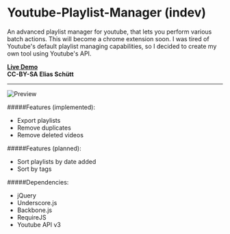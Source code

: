 Youtube-Playlist-Manager (indev)
========================

An advanced playlist manager for youtube, that lets you perform various batch actions.
This will become a chrome extension soon.
I was tired of Youtube's default playlist managing capabilities, so I decided to create my own tool using Youtube's API.  

[**Live Demo**](http://elias-schuett.de/indev/ypm/)  
**CC-BY-SA Elias Schütt**

---

![Preview](https://dl.dropbox.com/u/14645664/web/sfdsfdsfds.PNG)

#####Features (implemented):

* Export playlists
* Remove duplicates
* Remove deleted videos

#####Features (planned):

* Sort playlists by date added
* Sort by tags

#####Dependencies:
* jQuery
* Underscore.js
* Backbone.js
* RequireJS
* Youtube API v3
